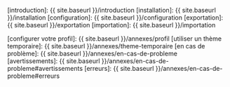 [lalf]: https://github.com/Roromis/Lalf-Forumactif/

[introduction]: {{ site.baseurl }}/introduction
[installation]: {{ site.baseurl }}/installation
[configuration]: {{ site.baseurl }}/configuration
[exportation]: {{ site.baseurl }}/exportation
[importation]: {{ site.baseurl }}/importation

[configurer votre profil]: {{ site.baseurl }}/annexes/profil
[utiliser un thème temporaire]: {{ site.baseurl }}/annexes/theme-temporaire
[en cas de problème]: {{ site.baseurl }}/annexes/en-cas-de-probleme
[avertissements]: {{ site.baseurl }}/annexes/en-cas-de-probleme#avertissements
[erreurs]: {{ site.baseurl }}/annexes/en-cas-de-probleme#erreurs

[rapport de bug]: https://github.com/Roromis/Lalf-Forumactif/issues "Rapport de bug"
[don paypal]: https://www.paypal.com/cgi-bin/webscr?cmd=_s-xclick&hosted_button_id=RXF2GPSMXNX2J "Don Paypal"

[python]: https://www.python.org/ "Python"
[pyquery]: https://bitbucket.org/olauzanne/pyquery/	"PyQuery - jquery-like library for python"
[requests]: http://docs.python-requests.org/en/latest/ "Requests - HTTP library for Python"
[pillow]: http://python-pillow.org/ "Pillow - Python Imaging Library fork"
[gocr]: http://jocr.sourceforge.net/download.html "GOCR - Optical Character Recognition"
[crawler converters]: http://www.phpbb.com/community/viewtopic.php?f=65&t=1761395

[miniconda]: http://conda.pydata.org/miniconda.html
[installation phpbb]: http://forums.phpbb-fr.com/documentation/installation/installation-de-phpbb3-a170-view.html

